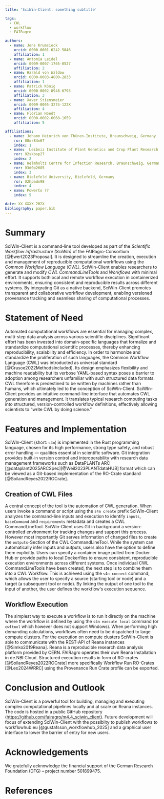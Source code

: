 ```yaml
---
title: 'SciWin-Client: something subtitle'

tags:
  - CWL
  - workflow
  - FAIRagro

authors:
  - name: Jens Krumsieck
    orcid: 0000-0001-6242-5846
    affiliation: 1
  - name: Antonia Leidel
    orcid: 0009-0007-1765-0527
    affiliation: 2
  - name: Harald von Waldow
    orcid: 0000-0003-4800-2833
    affiliation: 1
  - name: Patrick König
    orcid: 0000-0002-8948-6793
    affiliation: 3
  - name: Xaver Stiensmeier
    orcid: 0009-0005-3274-122X
    affiliation: 4
  - name: Florian Hoedt
    orcid: 0000-0002-6068-1659
    affiliation: 5

affiliations:
  - name: Johann Heinrich von Thünen-Institute, Braunschweig, Germany
    ror: 00mr84n67 
    index: 1
  - name:  Leibniz Institute of Plant Genetics and Crop Plant Research, Gatersleben, Germany
    ror: 02skbsp27
    index: 2
  - name: Helmholtz Centre for Infection Research, Braunschweig, Germany
    ror: 03d0p2685 
    index: 3
  - name: Bielefeld University, Bielefeld, Germany
    ror: 02hpadn98 
    index: 4
  - name: PowerCo ??
    index: 5

date: XX XXXX 202X
bibliography: paper.bib
---
```


# Summary
SciWIn-Client is a command-line tool developed as part of the _Scientific Workflow Infrastructure (SciWIn)_ of the FAIRagro-Consortium [@Ewert2023Proposal]. It is designed to streamline the creation, execution and management of reproducible computational workflows using the _Common Workflow Language (CWL)_.
SciWIn-Client enables researchers to generate and modify _CWL CommandLineTools_ and _Workflows_ with minimal effort. It supports bothlocal and remote workflow execution in containerized environments, ensuring consistent and reproducible results across different systems.
By integrating Git as a native backend, SciWIn-Client promotes transparent and collaborative workflow development, enabling versioned provenance tracking and seamless sharing of computational processes.

# Statement of Need
Automated computational workflows are essential for managing complex, multi-step data analysis across various scientific disciplines. Significant effort has been invested into domain-specific languages that formalize and standardize computational scientific processes, thereby enhancing reproducibility, scalability and efficiency. In order to harmonize and standardize the proliferation of such languages, the Common Workflow Language (CWL) was introducted as universal standard [@Crusoe2022MethodsIncluded]. 
Its design emphasizes flexibility and machine readability but its verbose YAML-based syntax poses a barrier to adoption among researchers unfamiliar with such structured data formats. CWL therefore is predestined to be written by machines rather than humans, which ultimately led to the conception of SciWIn-Client.
SciWIn-Client provides an intuitive command-line interface that automates CWL generation and management. It translates typical research computing tasks into structured, version-controlled workflow definitions, effectively allowing scientists to “write CWL by doing science.”

# Features and Implementation
SciWIn-Client (short: `s4n`) is implemented in the Rust programming language, chosen for its high performance, strong type safety, and robust error handling — qualities essential in scientific software. Git integration provides built-in version control and interoperability with research data management frameworks such as  DataPLANTs ARC [@dataplant2025ARCSpec][@Weil2023PLANTdataHUB] format which can be viewed as a Git-based implementation of the RO-Crate standard [@SoilandReyes2022ROCrate].

## Creation of CWL Files
A central concept of the tool is the automation of CWL generation. When users invoke a command or script using the `s4n create` prefix SciWIn-Client analyzes the command-line inputs and execution to identify `inputs`, `baseCommand` and `requirements` metadata and creates a CWL CommandLineTool. SciWIn-Client uses Git in background  a version-controlled environment for tracking changes and support this process. However most importantly Git serves information of changed files to create the  `outputs`-Section of the CWL CommandLineTool. While the system can automatically infer inputs and outputs, users also have the option to define them explicitly. Users can specify a container image pulled from Docker Hub or provide paths to local Dockerfiles to ensure consistent, reproducible execution environments across different systems.
Once individual CWL CommandLineTools have been created, the next step is to combine them into a CWL Workflow. This is achieved using the `s4n connect` command, which allows the user to specify a source (starting tool or node) and a target (a subsequent tool or node). By linking the output of one tool to the input of another, the user defines the workflow's execution sequence. 

## Workflow Execution
The simplest way to execute a workflow is to run it directly on the machine where the workflow is defined by using the `s4n execute local` command (or `cwltool` which however does not support Windows).
When performing high demanding calculations, workflows often need to be dispatched to large compute clusters. For the execution on compute clusters SciWIn-Client is able to communicate with the REST-API of Reana instances [@Simko2019Reana]. Reana is a reproducible research data analysis platform provided by CERN. FAIRagro operates their own Reana Installation in de.NBI Cloud. 
Structured execution results in form of RO-crates [@SoilandReyes2022ROCrate] more specifically Workflow Run RO-Crates [@Leo2024WRRC] using the Provenance Run Crate profile can be exported. 

# Conclusion and Outlook
SciWin-Client is a powerful tool for building, managing and executing complex computational pipelines locally and at scale on Reana instances. The code is hosted in a public GitHub repository (https://github.com/fairagro/m4.4_sciwin_client). 
Future development will focus of extending SciWIn-Client with the possiblity to publish workflows to workflowhub.eu [@gustafsson_workflowhub_2025] and a graphical user interface to lower the barrier of entry for new users. 

# Acknowledgements 
We gratefully acknowledge the financial support of the German Research Foundation (DFG) – project number 501899475.

# References